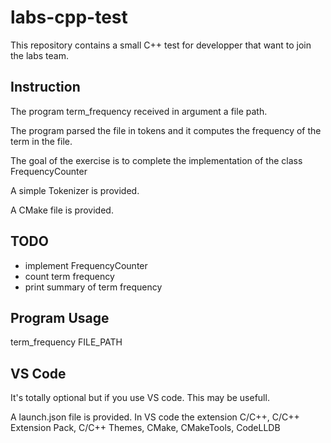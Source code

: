 # labs-cpp-test

This repository contains a small C++ test for developper that want to join the labs team.


## Instruction

The program term_frequency received in argument a file path.

The program parsed the file in tokens and it computes the frequency of the term in the file.

The goal of the exercise is to complete the implementation of the class FrequencyCounter

A simple Tokenizer is provided.

A CMake file is provided.

## TODO

- implement FrequencyCounter
- count term frequency
- print summary of term frequency

## Program Usage

term_frequency FILE_PATH

## VS Code

It's totally optional but if you use VS code. This may be usefull.

A launch.json file is provided.
In VS code the extension C/C++, C/C++ Extension Pack, C/C++ Themes, CMake, CMakeTools, CodeLLDB
